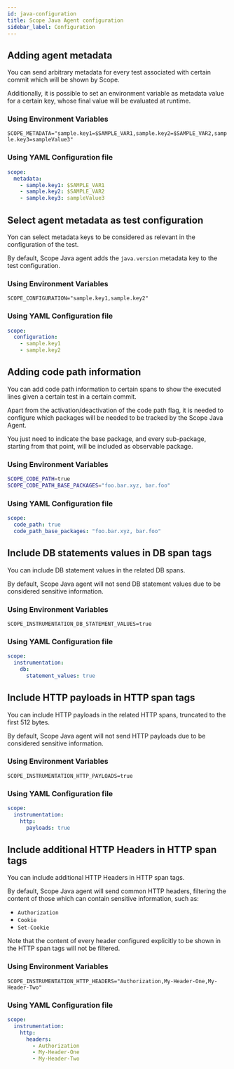```yaml
---
id: java-configuration
title: Scope Java Agent configuration
sidebar_label: Configuration
---
```


## Adding agent metadata

You can send arbitrary metadata for every test associated with certain commit which will be shown by Scope.

Additionally, it is possible to set an environment variable as metadata value for a certain key, whose final value will be evaluated at runtime.

### Using Environment Variables

`SCOPE_METADATA="sample.key1=$SAMPLE_VAR1,sample.key2=$SAMPLE_VAR2,sample.key3=sampleValue3"`

### Using YAML Configuration file

```yaml
scope:
  metadata:
    - sample.key1: $SAMPLE_VAR1
    - sample.key2: $SAMPLE_VAR2
    - sample.key3: sampleValue3
```

## Select agent metadata as test configuration

Yon can select metadata keys to be considered as relevant in the configuration of the test.

By default, Scope Java agent adds the `java.version` metadata key to the test configuration.

### Using Environment Variables

`SCOPE_CONFIGURATION="sample.key1,sample.key2"`

### Using YAML Configuration file

```yaml
scope:
  configuration:
    - sample.key1
    - sample.key2
```

## Adding code path information

You can add code path information to certain spans to show the executed lines given a certain test in a certain commit.

Apart from the activation/deactivation of the code path flag, it is needed to configure which packages will be needed to be tracked by the Scope Java Agent.

You just need to indicate the base package, and every sub-package, starting from that point, will be included as observable package.

### Using Environment Variables

```sh
SCOPE_CODE_PATH=true
SCOPE_CODE_PATH_BASE_PACKAGES="foo.bar.xyz, bar.foo"
```

### Using YAML Configuration file

```yaml
scope:
  code_path: true
  code_path_base_packages: "foo.bar.xyz, bar.foo"
```

## Include DB statements values in DB span tags

You can include DB statement values in the related DB spans.

By default, Scope Java agent will not send DB statement values due to be considered sensitive information.

### Using Environment Variables

`SCOPE_INSTRUMENTATION_DB_STATEMENT_VALUES=true`

### Using YAML Configuration file

```yaml
scope:
  instrumentation:
    db:
      statement_values: true
```

## Include HTTP payloads in HTTP span tags

You can include HTTP payloads in the related HTTP spans, truncated to the first 512 bytes.

By default, Scope Java agent will not send HTTP payloads due to be considered sensitive information.


### Using Environment Variables

`SCOPE_INSTRUMENTATION_HTTP_PAYLOADS=true`

### Using YAML Configuration file

```yaml
scope:
  instrumentation:
    http:
      payloads: true
```

## Include additional HTTP Headers in HTTP span tags

You can include additional HTTP Headers in HTTP span tags.

By default, Scope Java agent will send common HTTP headers, filtering the content of those which can contain sensitive information, such as:

- `Authorization`
- `Cookie`
- `Set-Cookie`

Note that the content of every header configured explicitly to be shown in the HTTP span tags will not be filtered. 

### Using Environment Variables

`SCOPE_INSTRUMENTATION_HTTP_HEADERS="Authorization,My-Header-One,My-Header-Two"`

### Using YAML Configuration file
```yaml
scope:
  instrumentation:
    http:
      headers:
        - Authorization
        - My-Header-One
        - My-Header-Two
```